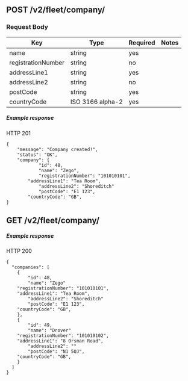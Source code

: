 ## POST /v2/fleet/company/

### Request Body

| Key | Type | Required | Notes |
| --- | --- | --- | --- |
| name | string | yes |  |
| registrationNumber | string | no |  |
| addressLine1 | string | yes |  |
| addressLine2 | string | no |  |
| postCode | string | yes |  |
| countryCode | ISO 3166 alpha-2 | yes |  |

##### Example response

HTTP 201

```
{
    "message": "Company created!",
    "status": "OK",
    "company": {
            "id": 48,
            "name": "Zego",
            "registrationNumber": "101010101",
        "addressLine1": "Tea Room",
            "addressLine2": "Shoreditch"
            "postCode": "E1 123",
        "countryCode": "GB",
}
```

## GET /v2/fleet/company/

##### Example response

HTTP 200

```
{
  "companies": [
    {
        "id": 48,
        "name": "Zego"
    "registrationNumber": "101010101",
    "addressLine1": "Tea Room",
        "addressLine2": "Shoreditch"
        "postCode": "E1 123",
    "countryCode": "GB",
    },
    {
        "id": 49,
        "name": "Drover"
    "registrationNumber": "101010102",
    "addressLine1": "8 Orsman Road",
        "addressLine2": ""
        "postCode": "N1 5QJ",
    "countryCode": "GB",
    }
  ]
}
```
